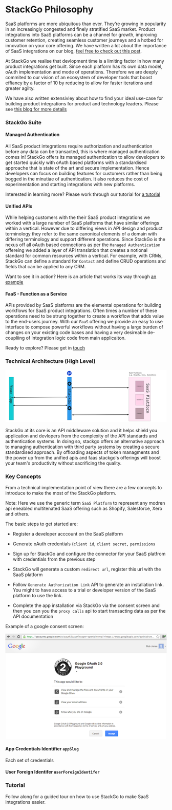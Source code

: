 # StackGo Philosophy


SaaS platforms are more ubiquitous than ever. They’re growing in popularity in an increasingly congested and finely stratified SaaS market. Product integrations into SaaS platforms can be a channel for growth, improving customer retention, creating seamless customer journeys and a hotbed for innovation on your core offering. We have written a lot about the importance of SaaS integrations on our blog, [feel free to check out this post](https://stackgo.io/software-marketplaces-for-growth/).

At StackGo we realise that devlopment time is a limiting factor in how many product integrations get built. Since each platform has its own data model, oAuth implementation and mode of operations. Therefore we are deeply commited to our vision of an ecosystem of developer tools that boost effiancy by a factor of 10 by reducing to allow for faster iterations and greater agilty. 

We have also written extensivley about how to find your ideal use-case for building product integrations for product and technology leaders. Please see [this blog for more details](https://stackgo.io/data-integration-and-saas-marketplaces/) 


### StackGo Suite

#### Managed Authentication 

All SaaS product integrations require authorization and authentication before any data can be transacted, this is where managed authentication comes in! 
StackGo offers its managed authentication to allow developers to get started quickly with oAuth based platforms with a standardised approache that is state of the art and secure implementation. Hence developers can focus on building features for customers rather than being bogged in the minutiae of authentication. It also reduces the cost of experimentation and starting integrations with new platforms.  

Interested in learning more? Please work through our tutorial for [a tutorial](linik)

#### Unified APIs

While helping customers with the their SaaS product integrations we worked with a large number of SaaS platforms that have similar offerings within a vertical. However due to differing views in API design and product terminology they refer to the same canonical elements of a domain with differing terminology and support different operations. 
Since StackGo is the nexus off all oAuth based connections as per the `Managed Authentication` offereing we added a layer of API translation that creates a notional standard for common resources within a vertical. For example, with CRMs, StackGo can define a standard for `Contact` and define CRUD operations and fields that can be applied to any CRM.

Want to see it in action? Here is an article that works its way through [an example](example)

#### FaaS - Function as a Service

APIs provided by SaaS platforms are the elemental operations for building workflows for SaaS product integrations. Often times a number of these operations need to be strung together to create a workflow that adds value to the end-users journey. With our `FaaS` offering we provide an easy to use interface to compose powerful workflows without having a large burden of changes on your existing code bases and having a very desireable de-coupliing of integration logic code from main applicaiton.

Ready to explore? Please get in [touch](link)

### Technical Architecture (High Level)

![../assets/sg_philosophy/StackGoasaService.jpg](../assets/sg_philosophy/StackGoasaService.jpg)

StackGo at its core is an API middleware solution and it helps shield you application and devlopers from the complexity of the API standards and authentication systems. In doing so, stackgo offers an alternative approach to managing authentication with third party systems by creating a secure standardised approach. By offloading aspects of token managments and the power up from the unified apis and faas stackgo's offerings will boost your team's productivity without sacrificing the quality.

### Key Concepts

From a technical implementation point of view there are a few concepts to introduce to make the most of the StackGo platform.

Note: Here we use the generic term `SaaS Platform` to represent any modren api eneabled multitenated SaaS offering such as Shopify, Salesforce, Xero and others.

The basic steps to get started are:

- Register a developer acccount on the SaaS platform

- Generate oAuth credentials (`client id`, `client secret,` `permissions`

- Sign up for StackGo and configure the connector for your SaaS platfrom with credentials from the previous step

- StackGo will generate a custom `redirect url`, register this url with the SaaS platform

- Follow `Generate Authorization Link` API to generate an installation link. You might to have access to a trial or developer version of the SaaS platform to use the link.

- Complete the app installation via StackGo via the consent screen and then you can you the `proxy calls` api to start transacting data as per the API documentation

Example of a google consent screen:

![../assets/sg_philosophy/GoogleOAuthConsent.png](../assets/sg_philosophy/GoogleOAuthConsent.png)


#### App Credentials Identifier `appSlug`
Each set of credentials 


#### User Foreign Identifer `userForeignIdentifer`






### Tutorial 
Follow along for a guided tour on how to use StackGo to make SaaS integrations easier. 






